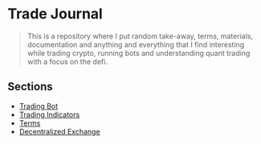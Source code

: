 # Trade Journal

> This is a repository where I put random take-away, terms, materials, documentation and anything and everything that I find interesting while trading crypto, running bots and understanding quant trading with a focus on the defi.

## Sections
- [Trading Bot](./Trading%20Bot.md)
- [Trading Indicators](./Trading%20Indicators.md)
- [Terms](./Terms.md)
- [Decentralized Exchange](./Decentralized%20Exchange.md)
